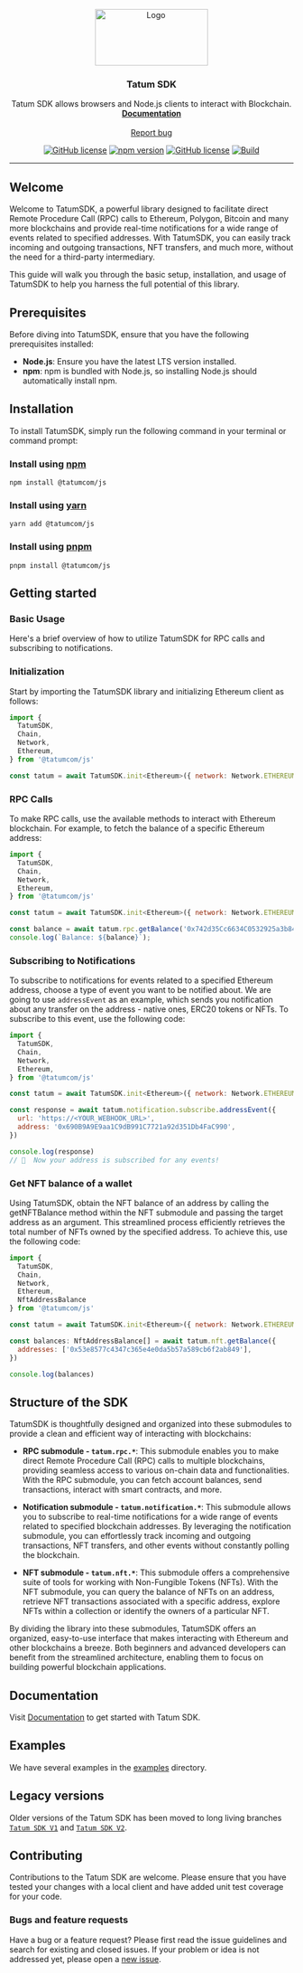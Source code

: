 <p align="center">
  <a href="https://tatum.com/">
    <img src="https://assets-global.website-files.com/62624e283b503f3e68275638/62624e283b503fde012757c1_Light.svg" alt="Logo" width="200" height="100">
  </a>
</p>

<h3 align="center">
Tatum
SDK</h3>

<p align="center">
  Tatum SDK allows browsers and Node.js clients to interact with Blockchain.
  <br>
  <a href="https://docs.tatum.com/"><strong>Documentation</strong></a>
  <br>
  <br>
  <a href="https://github.com/tatumio/tatum-js/issues/new?assignees=-&labels=bug&template=bug_report.yml">Report bug</a>
</p>

<div align="center">

<a href="">[![GitHub license](https://img.shields.io/npm/dm/@tatumcom/js)](https://img.shields.io/npm/dm/@tatumcom/js)</a>
<a href="">[![npm version](https://img.shields.io/npm/v/@tatumcom/js.svg?style=flat-square)](https://www.npmjs.com/package/@tatumcom/js)</a>
<a href="">[![GitHub license](https://img.shields.io/badge/license-MIT-blue.svg)](https://github.com/tatumio/tatum-js/blob/master/LICENSE.txt)</a>
<a href="">[![Build](https://img.shields.io/github/actions/workflow/status/tatumio/tatum-js/build.yml?branch=master)](https://img.shields.io/github/actions/workflow/status/tatumio/tatum-js/build.yml?branch=master)</a>

</div>
<hr>

## Welcome

Welcome to TatumSDK, a powerful library designed to facilitate direct Remote Procedure Call (RPC) calls to Ethereum, Polygon, Bitcoin and many more blockchains and provide real-time notifications for a wide range of events related to specified addresses. With TatumSDK, you can easily track incoming and outgoing transactions, NFT transfers, and much more, without the need for a third-party intermediary.

This guide will walk you through the basic setup, installation, and usage of TatumSDK to help you harness the full potential of this library.

## Prerequisites
Before diving into TatumSDK, ensure that you have the following prerequisites installed:

* **Node.js**: Ensure you have the latest LTS version installed.
* **npm**: npm is bundled with Node.js, so installing Node.js should automatically install npm.

## Installation
To install TatumSDK, simply run the following command in your terminal or command prompt:

### Install using [npm](https://www.npmjs.com/)

```console
npm install @tatumcom/js
```

### Install using [yarn](https://yarnpkg.com/)

```console
yarn add @tatumcom/js
```

### Install using [pnpm](https://pnpm.io/)

```console
pnpm install @tatumcom/js
```

## Getting started

### Basic Usage
Here's a brief overview of how to utilize TatumSDK for RPC calls and subscribing to notifications.

### Initialization
Start by importing the TatumSDK library and initializing Ethereum client as follows:

```js
import {
  TatumSDK,
  Chain,
  Network,
  Ethereum,
} from '@tatumcom/js'

const tatum = await TatumSDK.init<Ethereum>({ network: Network.ETHEREUM })
```

### RPC Calls
To make RPC calls, use the available methods to interact with Ethereum blockchain. For example, to fetch the balance of a specific Ethereum address:

```js
import {
  TatumSDK,
  Chain,
  Network,
  Ethereum,
} from '@tatumcom/js'

const tatum = await TatumSDK.init<Ethereum>({ network: Network.ETHEREUM })

const balance = await tatum.rpc.getBalance('0x742d35Cc6634C0532925a3b844Bc454e4438f44e');
console.log(`Balance: ${balance}`);
```
### Subscribing to Notifications
To subscribe to notifications for events related to a specified Ethereum address, choose a type of event you want to be notified about.
We are going to use `addressEvent` as an example, which sends you notification about any transfer on the address - native ones, ERC20 tokens or NFTs. To subscribe to this event, use the following code:

```js
import {
  TatumSDK,
  Chain,
  Network,
  Ethereum,
} from '@tatumcom/js'

const tatum = await TatumSDK.init<Ethereum>({ network: Network.ETHEREUM })

const response = await tatum.notification.subscribe.addressEvent({
  url: 'https://<YOUR_WEBHOOK_URL>',
  address: '0x690B9A9E9aa1C9dB991C7721a92d351Db4FaC990',
})

console.log(response)
// 🎉  Now your address is subscribed for any events!
```

### Get NFT balance of a wallet
Using TatumSDK, obtain the NFT balance of an address by calling the getNFTBalance method within the NFT submodule and passing the target address as an argument. This streamlined process efficiently retrieves the total number of NFTs owned by the specified address. To achieve this, use the following code:

```js
import {
  TatumSDK,
  Chain,
  Network,
  Ethereum,
  NftAddressBalance
} from '@tatumcom/js'

const tatum = await TatumSDK.init<Ethereum>({ network: Network.ETHEREUM })

const balances: NftAddressBalance[] = await tatum.nft.getBalance({
  addresses: ['0x53e8577c4347c365e4e0da5b57a589cb6f2ab849'],
})

console.log(balances)
```

## Structure of the SDK
TatumSDK is thoughtfully designed and organized into these submodules to provide a clean and efficient way of interacting with blockchains:

* **RPC submodule - `tatum.rpc.*`**: This submodule enables you to make direct Remote Procedure Call (RPC) calls to multiple blockchains, providing seamless access to various on-chain data and functionalities. With the RPC submodule, you can fetch account balances, send transactions, interact with smart contracts, and more.

* **Notification submodule - `tatum.notification.*`**: This submodule allows you to subscribe to real-time notifications for a wide range of events related to specified blockchain addresses. By leveraging the notification submodule, you can effortlessly track incoming and outgoing transactions, NFT transfers, and other events without constantly polling the blockchain.

* **NFT submodule - `tatum.nft.*`**: This submodule offers a comprehensive suite of tools for working with Non-Fungible Tokens (NFTs). With the NFT submodule, you can query the balance of NFTs on an address, retrieve NFT transactions associated with a specific address, explore NFTs within a collection or identify the owners of a particular NFT.

By dividing the library into these submodules, TatumSDK offers an organized, easy-to-use interface that makes interacting with Ethereum and other blockchains a breeze. Both beginners and advanced developers can benefit from the streamlined architecture, enabling them to focus on building powerful blockchain applications.


## Documentation

Visit [Documentation](https://docs.tatum.com) to get started with Tatum SDK.

## Examples

We have several examples in the [examples](https://github.com/tatumio/tatum-js/tree/master/examples) directory.

## Legacy versions

Older versions of the Tatum SDK has been moved to long living branches [`Tatum SDK V1`](https://github.com/tatumio/tatum-js/tree/v1) and [`Tatum SDK V2`](https://github.com/tatumio/tatum-js/tree/v2).

## Contributing

Contributions to the Tatum SDK are welcome. Please ensure that you have tested your changes with a local client and have added unit test coverage for your code.
### Bugs and feature requests

Have a bug or a feature request? Please first read the issue guidelines and search for existing and closed issues. If your problem or idea is not addressed yet, please open a [new issue](https://github.com/tatumio/tatum-js/issues/new/choose).

